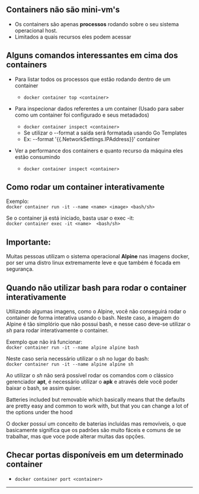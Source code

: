 ## Containers não são mini-vm's
* Os containers são apenas **processos** rodando sobre o seu sistema operacional host.
* Limitados a quais recursos eles podem acessar


## Alguns comandos interessantes em cima dos containers
* Para listar todos os processos que estão rodando dentro de um container 
  - ```docker container top <container>```

* Para inspecionar dados referentes a um container (Usado para saber como um container foi configurado e seus metadados) 
  - ```docker container inspect <container>```
  - Se utilizar o --format a saída será formatada usando Go Templates
  - Ex: --format '{{.NetworkSettings.IPAddress}}' container

* Ver a performance dos containers e quanto recurso da máquina eles estão consumindo
  - ```docker container inspect <container>```


## Como rodar um container interativamente
Exemplo: <br/> 
```docker container run -it --name <name> <image> <bash/sh>```

Se o container já está iniciado, basta usar o exec -it: <br/> 
```docker container exec -it <name>  <bash/sh>```
  
## Importante: 
Muitas pessoas utilizam o sistema operacional **Alpine** nas imagens docker, por ser uma distro linux extremamente leve e que também é focada em segurança.

## Quando não utilizar bash para rodar o container interativamente
Utilizando algumas imagens, como o Alpine, você não conseguirá rodar o container de forma interativa usando o bash. Neste caso, a imagem do Alpine é tão simplório que não possui bash, e nesse caso deve-se utilizar o *sh* para rodar interativamente o container.

Exemplo que não irá funcionar: <br/> 
```docker container run -it --name alpine alpine bash```

Neste caso seria necessário utilizar o *sh* no lugar do bash: <br/> 
```docker container run -it --name alpine alpine sh```

Ao utilizar o *sh* não será possível rodar os comandos com o clássico gerenciador **apt**, é necessário utilizar o **apk** e através dele você poder baixar o bash, se assim quiser. 


Batteries included but removable which basically means that the defaults are pretty easy and common to work with, but that you can change a lot of the options under the hood

O docker possuí um conceito de baterias incluídas mas removíveis, o que basicamente significa que os padrões são muito fáceis e comuns de se trabalhar, mas que voce pode alterar muitas das opções. 

## Checar portas disponíveis em um determinado container 
* ```docker container port <container>```

---
<br/>


